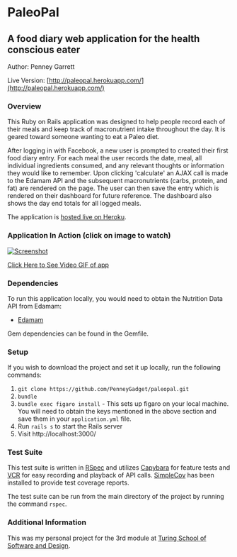 # PaleoPal
## A food diary web application for the health conscious eater

Author: Penney Garrett

Live Version: [http://paleopal.herokuapp.com/](http://paleopal.herokuapp.com/)

### Overview

This Ruby on Rails application was designed to help people record each of their meals and keep track of macronutrient intake
throughout the day. It is geared toward someone wanting to eat a Paleo diet.

After logging in with Facebook, a new user is prompted to created their first food diary entry. For each meal the user records
the date, meal, all individual ingredients consumed, and any relevant thoughts or information they would like to remember.
Upon clicking 'calculate' an AJAX call is made to the Edamam API and the subsequent macronutrients (carbs, protein, and fat) are rendered on the page. The user can then save the entry which is rendered on their dashboard for future reference. The dashboard
also shows the day end totals for all logged meals.

The application is [hosted live on Heroku](http://paleopal.herokuapp.com/).

### Application In Action (click on image to watch)

[![Screenshot](/app/assets/images/paleopal-screenshot.png)](http://g.recordit.co/kpokuqv43i.gif)

[Click Here to See Video GIF of app](http://g.recordit.co/kpokuqv43i.gif)

### Dependencies

To run this application locally, you would need to obtain the Nutrition Data API from Edamam:

* [Edamam](https://developer.edamam.com/)

Gem dependencies can be found in the Gemfile.

### Setup

If you wish to download the project and set it up locally, run the following commands:

1. `git clone https://github.com/PenneyGadget/paleopal.git`
2. `bundle`
3. `bundle exec figaro install` - This sets up figaro on your local machine. You will need to obtain the keys mentioned in the above section and save them in your `application.yml` file.
4. Run `rails s` to start the Rails server
5. Visit http://localhost:3000/

### Test Suite

This test suite is written in [RSpec](https://github.com/rspec/rspec-rails) and utilizes [Capybara](https://github.com/jnicklas/capybara) for feature tests and [VCR](https://github.com/vcr/vcr) for easy recording and playback of API calls. [SimpleCov](https://github.com/colszowka/simplecov) has been installed to provide test coverage reports.

The test suite can be run from the main directory of the project by running the command `rspec`.

### Additional Information

This was my personal project for the 3rd module at [Turing School of Software and Design](http://turing.io).
